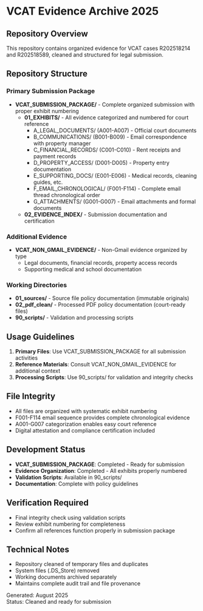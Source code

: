 # VCAT Evidence Archive 2025

## Repository Overview

This repository contains organized evidence for VCAT cases R202518214 and R202518589, cleaned and structured for legal submission.

## Repository Structure

### Primary Submission Package
- **VCAT_SUBMISSION_PACKAGE/** - Complete organized submission with proper exhibit numbering
  - **01_EXHIBITS/** - All evidence categorized and numbered for court reference
    - A_LEGAL_DOCUMENTS/ (A001-A007) - Official court documents
    - B_COMMUNICATIONS/ (B001-B009) - Email correspondence with property manager
    - C_FINANCIAL_RECORDS/ (C001-C010) - Rent receipts and payment records
    - D_PROPERTY_ACCESS/ (D001-D005) - Property entry documentation
    - E_SUPPORTING_DOCS/ (E001-E006) - Medical records, cleaning guides, etc.
    - F_EMAIL_CHRONOLOGICAL/ (F001-F114) - Complete email thread chronological order
    - G_ATTACHMENTS/ (G001-G007) - Email attachments and formal documents
  - **02_EVIDENCE_INDEX/** - Submission documentation and certification

### Additional Evidence
- **VCAT_NON_GMAIL_EVIDENCE/** - Non-Gmail evidence organized by type
  - Legal documents, financial records, property access records
  - Supporting medical and school documentation

### Working Directories
- **01_sources/** - Source file policy documentation (immutable originals)
- **02_pdf_clean/** - Processed PDF policy documentation (court-ready files)
- **90_scripts/** - Validation and processing scripts

## Usage Guidelines

1. **Primary Files**: Use VCAT_SUBMISSION_PACKAGE for all submission activities
2. **Reference Materials**: Consult VCAT_NON_GMAIL_EVIDENCE for additional context
3. **Processing Scripts**: Use 90_scripts/ for validation and integrity checks

## File Integrity

- All files are organized with systematic exhibit numbering
- F001-F114 email sequence provides complete chronological evidence
- A001-G007 categorization enables easy court reference
- Digital attestation and compliance certification included

## Development Status

- **VCAT_SUBMISSION_PACKAGE**: Completed - Ready for submission
- **Evidence Organization**: Completed - All exhibits properly numbered
- **Validation Scripts**: Available in 90_scripts/
- **Documentation**: Complete with policy guidelines

## Verification Required

- Final integrity check using validation scripts
- Review exhibit numbering for completeness
- Confirm all references function properly in submission package

## Technical Notes

- Repository cleaned of temporary files and duplicates
- System files (.DS_Store) removed
- Working documents archived separately
- Maintains complete audit trail and file provenance

Generated: August 2025  
Status: Cleaned and ready for submission